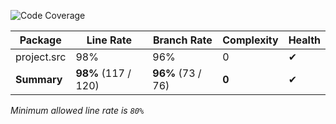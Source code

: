 ![Code Coverage](https://img.shields.io/badge/Code%20Coverage-98%25-success?style=flat)

Package | Line Rate | Branch Rate | Complexity | Health
-------- | --------- | ----------- | ---------- | ------
project.src | 98% | 96% | 0 | ✔
**Summary** | **98%** (117 / 120) | **96%** (73 / 76) | **0** | ✔

_Minimum allowed line rate is `80%`_
